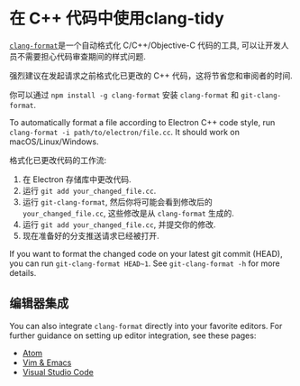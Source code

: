 # 在 C++ 代码中使用clang-tidy

[`clang-format`](https://clang.llvm.org/docs/ClangFormat.html)是一个自动格式化 C/C++/Objective-C 代码的工具, 可以让开发人员不需要担心代码审查期间的样式问题.

强烈建议在发起请求之前格式化已更改的 C++ 代码，这将节省您和审阅者的时间.

你可以通过 `npm install -g clang-format` 安装 `clang-format` 和 `git-clang-format`.

To automatically format a file according to Electron C++ code style, run `clang-format -i path/to/electron/file.cc`. It should work on macOS/Linux/Windows.

格式化已更改代码的工作流:

1. 在 Electron 存储库中更改代码.
2. 运行 `git add your_changed_file.cc`.
3. 运行 `git-clang-format`, 然后你将可能会看到修改后的 `your_changed_file.cc`, 这些修改是从 `clang-format` 生成的.
4. 运行 `git add your_changed_file.cc`, 并提交你的修改.
5. 现在准备好的分支推送请求已经被打开.

If you want to format the changed code on your latest git commit (HEAD), you can run `git-clang-format HEAD~1`. See `git-clang-format -h` for more details.

## 编辑器集成

You can also integrate `clang-format` directly into your favorite editors. For further guidance on setting up editor integration, see these pages:

* [Atom](https://atom.io/packages/clang-format)
* [Vim & Emacs](https://clang.llvm.org/docs/ClangFormat.html#vim-integration)
* [Visual Studio Code](https://marketplace.visualstudio.com/items?itemName=xaver.clang-format)
